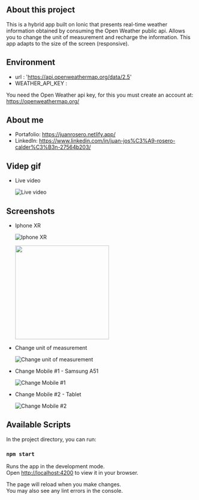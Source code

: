## About this project

This is a hybrid app built on Ionic that presents real-time weather information obtained by consuming the Open Weather public api. Allows you to change the unit of measurement and recharge the information. This app adapts to the size of the screen (responsive).

## Environment

- url : 'https://api.openweathermap.org/data/2.5'
- WEATHER_API_KEY :

You need the Open Weather api key, for this you must create an account at: https://openweathermap.org/

## About me

- Portafolio: https://juanrosero.netlify.app/
- LinkedIn: https://www.linkedin.com/in/juan-jos%C3%A9-rosero-calder%C3%B3n-27564b203/

## Videp gif

- Live video

  ![Live video](https://github.com/JuanRosero97/ionic-app-cloudy-weather/blob/main/screenshots/video.gif)

## Screenshots

- Iphone XR

  ![Iphone XR](https://github.com/JuanRosero97/ionic-app-cloudy-weather/blob/main/screenshots/sc1.png)

  <img src="https://github.com/JuanRosero97/ionic-app-cloudy-weather/blob/main/screenshots/sc1.png" width="250px"/>

- Change unit of measurement

  ![Change unit of measurement](https://github.com/JuanRosero97/ionic-app-cloudy-weather/blob/main/screenshots/sc2.png)

- Change Mobile #1 - Samsung A51

  ![Change Mobile #1](https://github.com/JuanRosero97/ionic-app-cloudy-weather/blob/main/screenshots/sc3.png)

- Change Mobile #2 - Tablet

  ![Change Mobile #2](https://github.com/JuanRosero97/ionic-app-cloudy-weather/blob/main/screenshots/sc4.png)

## Available Scripts

In the project directory, you can run:

### `npm start`

Runs the app in the development mode.\
Open [http://localhost:4200](http://localhost:4200) to view it in your browser.

The page will reload when you make changes.\
You may also see any lint errors in the console.
